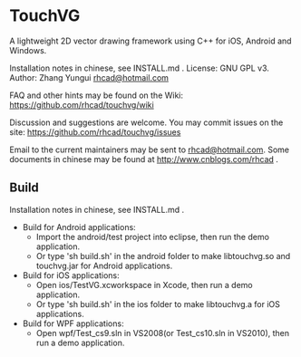 TouchVG
======
A lightweight 2D vector drawing framework using C++ for iOS, Android and Windows.

Installation notes in chinese, see INSTALL.md .
License: GNU GPL v3. Author: Zhang Yungui <rhcad@hotmail.com>

FAQ and other hints may be found on the Wiki:
        https://github.com/rhcad/touchvg/wiki

Discussion and suggestions are welcome. You may commit issues on the site:
        https://github.com/rhcad/touchvg/issues

Email to the current maintainers may be sent to <rhcad@hotmail.com>.
Some documents in chinese may be found at http://www.cnblogs.com/rhcad .

Build
------
Installation notes in chinese, see INSTALL.md .
* Build for Android applications:
  * Import the android/test project into eclipse, then run the demo application.
  * Or type 'sh build.sh' in the android folder to make libtouchvg.so and touchvg.jar for Android applications.
* Build for iOS applications:
  * Open ios/TestVG.xcworkspace in Xcode, then run a demo application.
  * Or type 'sh build.sh' in the ios folder to make libtouchvg.a for iOS applications.
* Build for WPF applications:
  * Open wpf/Test_cs9.sln in VS2008(or Test_cs10.sln in VS2010), then run a demo application.